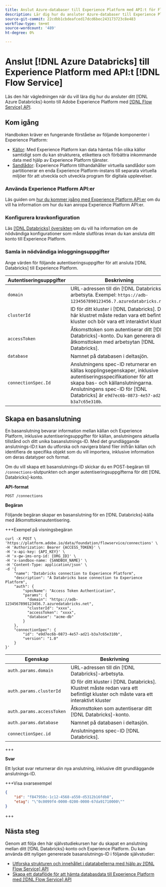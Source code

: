 ```yaml
---
title: Anslut Azure-databaser till Experience Platform med API:t för Flow Service
description: Lär dig hur du ansluter Azure-databaser till Experience Platform med API:er.
source-git-commit: 22cdbb1cbdeafced17dcd6bec243173723c8e483
workflow-type: tm+mt
source-wordcount: '489'
ht-degree: 0%

---
```


# Anslut [!DNL Azure Databricks] till Experience Platform med API:t [!DNL Flow Service]

Läs den här vägledningen när du vill lära dig hur du ansluter ditt [!DNL Azure Databricks]-konto till Adobe Experience Platform med [[!DNL Flow Service] API](https://developer.adobe.com/experience-platform-apis/references/flow-service/).

## Kom igång

Handboken kräver en fungerande förståelse av följande komponenter i Experience Platform:

* [Källor](../../../../home.md): Med Experience Platform kan data hämtas från olika källor samtidigt som du kan strukturera, etikettera och förbättra inkommande data med hjälp av Experience Platform tjänster.
* [Sandlådor](../../../../../sandboxes/home.md): Experience Platform tillhandahåller virtuella sandlådor som partitionerar en enda Experience Platform-instans till separata virtuella miljöer för att utveckla och utveckla program för digitala upplevelser.

### Använda Experience Platform API:er

Läs guiden om [hur du kommer igång med Experience Platform API:er](../../../../../landing/api-guide.md) om du vill ha information om hur du kan anropa Experience Platform API:er.

### Konfigurera kravkonfiguration

Läs [[!DNL Databricks] översikten](../../../../connectors/databases/databricks.md) om du vill ha information om de nödvändiga konfigurationer som måste slutföras innan du kan ansluta ditt konto till Experience Platform.

### Samla in nödvändiga inloggningsuppgifter

Ange värden för följande autentiseringsuppgifter för att ansluta [!DNL Databricks] till Experience Platform.

| Autentiseringsuppgifter | Beskrivning |
| --- | --- |
| `domain` | URL-adressen till din [!DNL Databricks]-arbetsyta. Exempel: `https://adb-1234567890123456.7.azuredatabricks.net`. |
| `clusterId` | ID för ditt kluster i [!DNL Databricks]. Det här klustret måste redan vara ett befintligt kluster och bör vara ett interaktivt kluster. |
| `accessToken` | Åtkomsttoken som autentiserar ditt [!DNL Databricks]-konto. Du kan generera din åtkomsttoken med arbetsytan [!DNL Databricks]. |
| `database` | Namnet på databasen i deltasjön. |
| `connectionSpec.Id` | Anslutningens spec-ID returnerar en källas kopplingsegenskaper, inklusive autentiseringsspecifikationer för att skapa bas- och källanslutningarna. Anslutningens spec-ID för [!DNL Databricks] är `e9d7ec6b-0873-4e57-ad21-b3a7c65e310b`. |

## Skapa en basanslutning

En basanslutning bevarar information mellan källan och Experience Platform, inklusive autentiseringsuppgifter för källan, anslutningens aktuella tillstånd och ditt unika basanslutnings-ID. Med det grundläggande anslutnings-ID:t kan du utforska och navigera bland filer inifrån källan och identifiera de specifika objekt som du vill importera, inklusive information om deras datatyper och format.

Om du vill skapa ett basanslutnings-ID skickar du en POST-begäran till `/connections`-slutpunkten och anger autentiseringsuppgifterna för ditt [!DNL Databricks]-konto.

**API-format**

```https
POST /connections
```

**Begäran**

Följande begäran skapar en basanslutning för en [!DNL Databricks]-källa med åtkomsttokenautentisering.

+++Exempel på visningsbegäran

```shell
curl -X POST \
'https://platform.adobe.io/data/foundation/flowservice/connections' \
-H 'Authorization: Bearer {ACCESS_TOKEN}' \
-H 'x-api-key: {API_KEY}' \
-H 'x-gw-ims-org-id: {ORG_ID}' \
-H 'x-sandbox-name: {SANDBOX_NAME}' \
-H 'Content-Type: application/json' \
-d '{
    "name": "Databricks connection to Experience Platform",
    "description": "A Databricks base connection to Experience Platform",
    "auth": {
        "specName": "Access Token Authentication",
        "params": {
          "domain": "https://adb-1234567890123456.7.azuredatabricks.net",
          "clusterId": "xxxx",
          "accessToken": "xxxx",
          "database": "acme-db"
        }
    },
    "connectionSpec": {
        "id": "e9d7ec6b-0873-4e57-ad21-b3a7c65e310b",
        "version": "1.0"
    }
}'
```

| Egenskap | Beskrivning |
| --- | --- |
| `auth.params.domain` | URL-adressen till din [!DNL Databricks]-arbetsyta. |
| `auth.params.clusterId` | ID för ditt kluster i [!DNL Databricks]. Klustret måste redan vara ett befintligt kluster och måste vara ett interaktivt kluster |
| `auth.params.accessToken` | Åtkomsttoken som autentiserar ditt [!DNL Databricks]-konto. |
| `auth.params.database` | Namnet på databasen i deltasjön. |
| `connectionSpec.id` | Anslutningens spec-ID [!DNL Databricks]. |

+++

**Svar**

Ett lyckat svar returnerar din nya anslutning, inklusive ditt grundläggande anslutnings-ID.

+++Visa svarsexempel

```json
{
    "id": "f847950c-1c12-4568-a550-d5312b16fdb8",
    "etag": "\"0c0099f4-0000-0200-0000-67da91710000\""
}
```

+++

## Nästa steg

Genom att följa den här självstudiekursen har du skapat en anslutning mellan ditt [!DNL Databricks]-konto och Experience Platform. Du kan använda ditt nyligen genererade basanslutnings-ID i följande självstudier:

* [Utforska strukturen och innehållet i datatabellerna med hjälp av  [!DNL Flow Service] API](../../explore/tabular.md)
* [Skapa ett dataflöde för att hämta databasdata till Experience Platform med  [!DNL Flow Service] API](../../collect/database-nosql.md)
